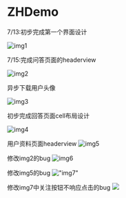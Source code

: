 ZHDemo
=====
7/13:初步完成第一个界面设计

![img1](./screenshot/1.png)

7/15:完成问答页面的headerview

![img2](./screenshot/2.png)


异步下载用户头像

![img3](./screenshot/3.png)

初步完成回答页面cell布局设计

![img4](./screenshot/4.png)

用户资料页面headerview
![img5](./screenshot/5.png)

修改img2的bug
![img6](./screenshot/6.png)

修改img5的bug
!["img7"](./screenshot/7.png)

修改img7中关注按钮不响应点击的bug
![](./screenshot/8.png)